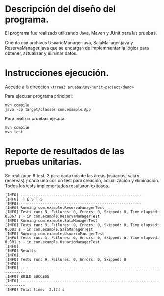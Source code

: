 # Descripción del diseño del programa.
El programa fue realizado utilizando Java, Maven y JUnit para las pruebas.

Cuenta con archivos UsuarioManager.java, SalaManager.java y ReservaManager.java que se encargan de implemmentar la lógica para obtener, actualizar y eliminar datos.
# Instrucciones ejecución.
Accede a la direccion ````\tarea3 pruebas\my-junit-project\demo>```` 

Para ejecutar programa principal:
````
mvn compile
java -cp target/classes com.example.App
````
Para realizar pruebas ejecuta:
````
mvn compile
mvn test
````
# Reporte de resultados de las pruebas unitarias.
Se realizaron 9 test, 3 para cada una de las áreas (usuarios, sala y reservas) y cada uno con un test para creación, actualización y eliminación.
Todos los tests implementados resultaron exitosos.
````
[INFO] -------------------------------------------------------
[INFO]  T E S T S
[INFO] -------------------------------------------------------
[INFO] Running com.example.ReservaManagerTest
[INFO] Tests run: 3, Failures: 0, Errors: 0, Skipped: 0, Time elapsed: 0.067 s - in com.example.ReservaManagerTest
[INFO] Running com.example.SalaManagerTest
[INFO] Tests run: 3, Failures: 0, Errors: 0, Skipped: 0, Time elapsed: 0.001 s - in com.example.SalaManagerTest
[INFO] Running com.example.UsuarioManagerTest
[INFO] Tests run: 3, Failures: 0, Errors: 0, Skipped: 0, Time elapsed: 0.001 s - in com.example.UsuarioManagerTest
[INFO] 
[INFO] Results:
[INFO]
[INFO] Tests run: 9, Failures: 0, Errors: 0, Skipped: 0
[INFO]
[INFO] ------------------------------------------------------------------------
[INFO] BUILD SUCCESS
[INFO] ------------------------------------------------------------------------
[INFO] Total time:  2.824 s
````
